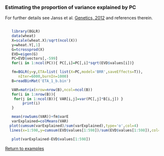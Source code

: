 ### Estimating the proportion of variance explained by PC

For further details see Janss et al. [Genetics, 2012](https://doi.org/10.1534/genetics.112.141143) and references therein.

```R
 
   library(BGLR)
   data(wheat)
   X=scale(wheat.X)/sqrt(ncol(X))
   y=wheat.Y[,1]
   G=tcrossprod(X)
   EVD=eigen(G)
   PC=EVD$vectors[,-599] 
   for(i in 1:ncol(PC)){ PC[,i]=PC[,i]*sqrt(EVD$values[i])}

   fm=BGLR(y=y,ETA=list( list(X=PC,model='BRR',saveEffects=T)),
	  nIter=6000,burnIn=1000)
   B=readBinMat('ETA_1_b.bin')

   VAR=matrix(nrow=nrow(B),ncol=ncol(B))
   for(i in 1:nrow(B)){
	for(j in 1:ncol(B)){ VAR[i,j]=var(PC[,j]*B[i,j]) }
        print(i)
   }

   mean(rowSums(VAR))+fm$varE
   varExplained=colMeans(VAR)
  plot(cumsum(varExplained)/sum(varExplained),type='o',col=4)
  lines(x=1:598,y=cumsum(EVD$values[1:598])/sum(EVD$values[1:598]),col=2,lty=2)

   plot(varExplained~EVD$values[1:598])
```

[Return to examples](https://github.com/gdlc/BGLR-R/blob/master/README.md)



